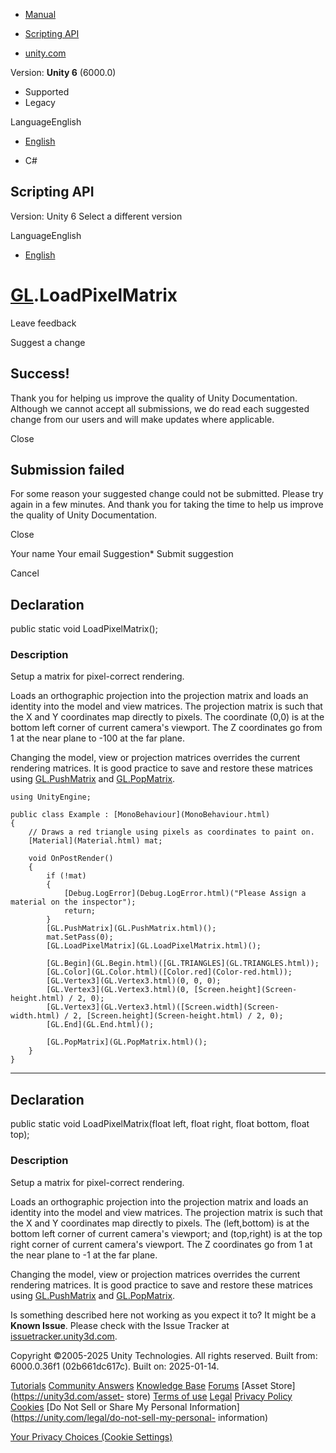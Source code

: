 [ ]()

  * [Manual](../Manual/index.html)
  * [Scripting API](../ScriptReference/index.html)

  * [unity.com](https://unity.com/)

Version: **Unity 6** (6000.0)

  * Supported
  * Legacy

LanguageEnglish

  * [English]()

  * C#

[ ](https://docs.unity3d.com)

## Scripting API

Version: Unity 6 Select a different version

LanguageEnglish

  * [English]()

#  [GL](GL.html).LoadPixelMatrix

Leave feedback

Suggest a change

## Success!

Thank you for helping us improve the quality of Unity Documentation. Although
we cannot accept all submissions, we do read each suggested change from our
users and will make updates where applicable.

Close

## Submission failed

For some reason your suggested change could not be submitted. Please <a>try
again</a> in a few minutes. And thank you for taking the time to help us
improve the quality of Unity Documentation.

Close

Your name Your email Suggestion* Submit suggestion

Cancel

[ ]()

## Declaration

public static void LoadPixelMatrix();

### Description

Setup a matrix for pixel-correct rendering.

Loads an orthographic projection into the projection matrix and loads an
identity into the model and view matrices. The projection matrix is such that
the X and Y coordinates map directly to pixels. The coordinate (0,0) is at the
bottom left corner of current camera's viewport. The Z coordinates go from 1
at the near plane to -100 at the far plane.  
  
Changing the model, view or projection matrices overrides the current
rendering matrices. It is good practice to save and restore these matrices
using [GL.PushMatrix](GL.PushMatrix.html) and
[GL.PopMatrix](GL.PopMatrix.html).

    
    
    using UnityEngine;  
      
    public class Example : [MonoBehaviour](MonoBehaviour.html)
    {
        // Draws a red triangle using pixels as coordinates to paint on.
        [Material](Material.html) mat;  
      
        void OnPostRender()
        {
            if (!mat)
            {
                [Debug.LogError](Debug.LogError.html)("Please Assign a material on the inspector");
                return;
            }
            [GL.PushMatrix](GL.PushMatrix.html)();
            mat.SetPass(0);
            [GL.LoadPixelMatrix](GL.LoadPixelMatrix.html)();  
      
            [GL.Begin](GL.Begin.html)([GL.TRIANGLES](GL.TRIANGLES.html));
            [GL.Color](GL.Color.html)([Color.red](Color-red.html));
            [GL.Vertex3](GL.Vertex3.html)(0, 0, 0);
            [GL.Vertex3](GL.Vertex3.html)(0, [Screen.height](Screen-height.html) / 2, 0);
            [GL.Vertex3](GL.Vertex3.html)([Screen.width](Screen-width.html) / 2, [Screen.height](Screen-height.html) / 2, 0);
            [GL.End](GL.End.html)();  
      
            [GL.PopMatrix](GL.PopMatrix.html)();
        }
    }
    

* * *

## Declaration

public static void LoadPixelMatrix(float left, float right, float bottom,
float top);

### Description

Setup a matrix for pixel-correct rendering.

Loads an orthographic projection into the projection matrix and loads an
identity into the model and view matrices. The projection matrix is such that
the X and Y coordinates map directly to pixels. The (left,bottom) is at the
bottom left corner of current camera's viewport; and (top,right) is at the top
right corner of current camera's viewport. The Z coordinates go from 1 at the
near plane to -1 at the far plane.  
  
Changing the model, view or projection matrices overrides the current
rendering matrices. It is good practice to save and restore these matrices
using [GL.PushMatrix](GL.PushMatrix.html) and
[GL.PopMatrix](GL.PopMatrix.html).  
  

Is something described here not working as you expect it to? It might be a
**Known Issue**. Please check with the Issue Tracker at
[issuetracker.unity3d.com](https://issuetracker.unity3d.com).

Copyright ©2005-2025 Unity Technologies. All rights reserved. Built from:
6000.0.36f1 (02b661dc617c). Built on: 2025-01-14.

[Tutorials](https://unity3d.com/learn) [Community
Answers](https://answers.unity3d.com) [Knowledge
Base](https://support.unity3d.com/hc/en-us)
[Forums](https://forum.unity3d.com) [Asset Store](https://unity3d.com/asset-
store) [Terms of use](https://docs.unity3d.com/Manual/TermsOfUse.html)
[Legal](https://unity.com/legal) [Privacy
Policy](https://unity.com/legal/privacy-policy)
[Cookies](https://unity.com/legal/cookie-policy) [Do Not Sell or Share My
Personal Information](https://unity.com/legal/do-not-sell-my-personal-
information)

[Your Privacy Choices (Cookie Settings)](javascript:void\(0\);)

